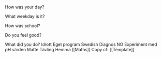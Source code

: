How was your day?

What weekday is it?

How was school?

Do you feel good?

What did you do?
Idrott
Eget program
Swedish
Diagnos
NO
Experiment med pH värden
Matte
Tävling
Hemma
[[Maths]]
Copy of:
[[Template]]